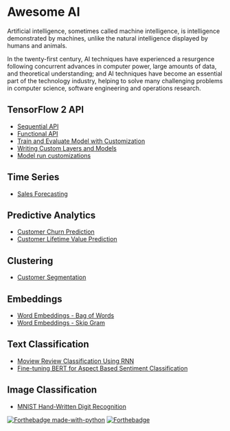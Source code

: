 # Awesome AI

Artificial intelligence, sometimes called machine intelligence, is intelligence demonstrated by machines, unlike the natural intelligence displayed by humans and animals.

In the twenty-first century, AI techniques have experienced a resurgence following concurrent advances in computer power, large amounts of data, and theoretical understanding; and AI techniques have become an essential part of the technology industry, helping to solve many challenging problems in computer science, software engineering and operations research.

## TensorFlow 2 API

- [Sequential API](tensorflow2-api/sequential-model-api.ipynb)
- [Functional API](tensorflow2-api/functional-model-api.ipynb)
- [Train and Evaluate Model with Customization](tensorflow2-api/train-and-evaluate-model.ipynb)
- [Writing Custom Layers and Models](tensorflow2-api/writing-new-layers-and-models-via-subclassing.ipynb)
- [Model run customizations](tensorflow2-api/model-run-customization.ipynb)

## Time Series

- [Sales Forecasting](time-series/)

## Predictive Analytics

- [Customer Churn Prediction](predictive-analytics/)
- [Customer Lifetime Value Prediction](predictive-analytics/)

## Clustering

- [Customer Segmentation](clustering/)

## Embeddings

- [Word Embeddings - Bag of Words](embeddings/)
- [Word Embeddings - Skip Gram](embeddings/)

## Text Classification

- [Moview Review Classification Using RNN](text-classification/movie-review-classification-using-rnn.ipynb)
- [Fine-tuning BERT for Aspect Based Sentiment Classification](text-classification/)

## Image Classification

- [MNIST Hand-Written Digit Recognition](image-classification/handwritten-image-classification.ipynb)

[![Forthebadge made-with-python](http://ForTheBadge.com/images/badges/made-with-python.svg)](https://www.python.org/)
[![Forthebadge](https://forthebadge.com/images/badges/built-with-love.svg)](https://forthebadge.com)

